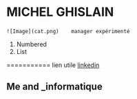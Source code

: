 # MICHEL GHISLAIN 


 
 
    ![Image](cat.png)    manager expérimenté 



1. Numbered 
2. List

===========
lien utile [linkedin](https://www.linkedin.com/in/ghislain-michel-31b024153/)
## Me and _informatique 


 
